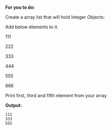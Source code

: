 **For you to do:**

Create a array list that will hold Integer Objects:

Add below elements to it.

111

222

333

444

555

666

Print first, third and fifth element from your array

**Output:**

```
111
333
555
```
